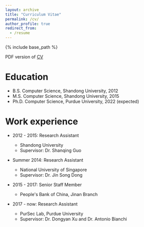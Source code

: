 ```yaml
---
layout: archive
title: "Curriculum Vitae"
permalink: /cv/
author_profile: true
redirect_from:
  - /resume
---
```


{% include base_path %}

PDF version of [CV](https://github.com/allenjlw/allenjlw.github.io/raw/master/cv.pdf)

Education
======
* B.S. Computer Science, Shandong University, 2012
* M.S. Computer Science, Shandong University, 2015
* Ph.D. Computer Science, Purdue University, 2022 (expected)

Work experience
======
* 2012 - 2015: Research Assistant
  * Shandong University
  * Supervisor: Dr. Shanqing Guo

* Summer 2014: Research Assistant
  * National University of Singapore
  * Supervisor: Dr. Jin Song Dong

* 2015 - 2017: Senior Staff Member
  * People's Bank of China, Jinan Branch

* 2017 - now: Research Assistant
  * PurSec Lab, Purdue University
  * Supervisor: Dr. Dongyan Xu and Dr. Antonio Bianchi

<!--Skills-->
<!--======-->
<!--* Skill 1-->
<!--* Skill 2-->
<!--  * Sub-skill 2.1-->
<!--  * Sub-skill 2.2-->
<!--  * Sub-skill 2.3-->
<!--* Skill 3-->
<!---->
<!--Publications-->
<!--======-->
<!--  <ul>{% for post in site.publications %}-->
<!--    {% include archive-single-cv.html %}-->
<!--  {% endfor %}</ul>-->
<!--  -->
<!--Talks-->
<!--======-->
<!--  <ul>{% for post in site.talks %}-->
<!--    {% include archive-single-talk-cv.html %}-->
<!--  {% endfor %}</ul>-->
<!--  -->
<!--Teaching-->
<!--======-->
<!--  <ul>{% for post in site.teaching %}-->
<!--    {% include archive-single-cv.html %}-->
<!--  {% endfor %}</ul>-->
<!--  -->
<!--Service and leadership-->
<!--======-->
<!--* Currently signed in to 43 different slack teams-->
